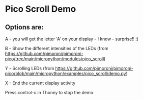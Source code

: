 # Pico Scroll Demo

## Options are:

A - you will get the letter 'A' on your display - I know - surprise!! :)

B - Show the different intensities of the LEDs (from https://github.com/pimoroni/pimoroni-pico/tree/main/micropython/modules/pico_scroll)

Y - Scrolling LEDs (from https://github.com/pimoroni/pimoroni-pico/blob/main/micropython/examples/pico_scroll/demo.py)

X - End the current display activity

Press control-c in Thonny to stop the demo
